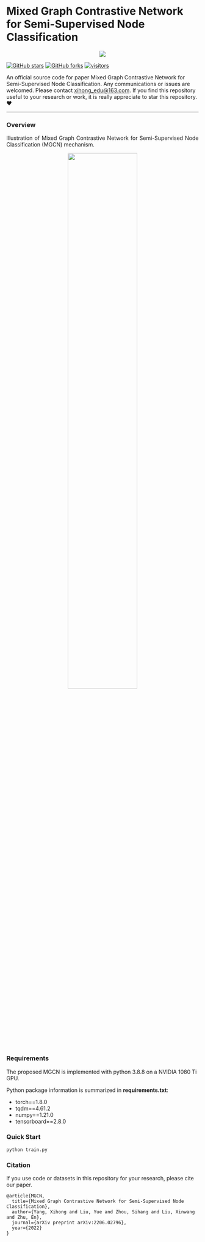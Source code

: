 [stars-img]: https://img.shields.io/github/stars/xihongyang1999/MGCN?color=yellow
[stars-url]: https://github.com/xihongyang1999/MGCN/stargazers
[fork-img]: https://img.shields.io/github/forks/xihongyang1999/MGCN?color=lightblue&label=fork
[fork-url]: https://github.com/xihongyang1999/MGCN/network/members
[visitors-img]: https://visitor-badge.glitch.me/badge?page_id=xihongyang.1999.MGCN/
[adgc-url]: https://github.com/xihongyang1999/MGCN

# Mixed Graph Contrastive Network for Semi-Supervised Node Classification

<p align="center">   
    <a href="https://pytorch.org/" alt="PyTorch">
      <img src="https://img.shields.io/badge/PyTorch-%23EE4C2C.svg?e&logo=PyTorch&logoColor=white" /></a>
<p/>



[![GitHub stars][stars-img]][stars-url]
[![GitHub forks][fork-img]][fork-url]
[![visitors][visitors-img]][adgc-url]


An official source code for paper Mixed Graph Contrastive Network for Semi-Supervised Node Classification.  Any communications or issues are welcomed. Please contact xihong_edu@163.com. If you find this repository useful to your research or work, it is really appreciate to star this repository. :heart:

-------------

### Overview

<p align = "justify"> 
 Illustration of Mixed Graph Contrastive Network for Semi-Supervised Node Classification (MGCN) mechanism. 
</p>
<div  align="center">    
    <img src="./assets/overall.png" width=60%/>
</div>








### Requirements

The proposed MGCN is implemented with python 3.8.8 on a NVIDIA 1080 Ti GPU. 

Python package information is summarized in **requirements.txt**:

- torch==1.8.0
- tqdm==4.61.2
- numpy==1.21.0
- tensorboard==2.8.0



### Quick Start

```
python train.py 
```



### Citation

If you use code or datasets in this repository for your research, please cite our paper.

```
@article{MGCN,
  title={Mixed Graph Contrastive Network for Semi-Supervised Node Classification},
  author={Yang, Xihong and Liu, Yue and Zhou, Sihang and Liu, Xinwang and Zhu, En},
  journal={arXiv preprint arXiv:2206.02796},
  year={2022}
}

```


